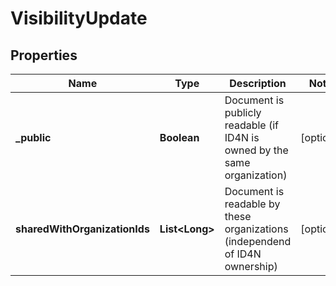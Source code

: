 
# VisibilityUpdate

## Properties
Name | Type | Description | Notes
------------ | ------------- | ------------- | -------------
**_public** | **Boolean** | Document is publicly readable (if ID4N is owned by the same organization) |  [optional]
**sharedWithOrganizationIds** | **List&lt;Long&gt;** | Document is readable by these organizations (independend of ID4N ownership) |  [optional]



